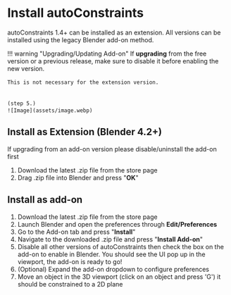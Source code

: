 # Install autoConstraints
autoConstraints 1.4+ can be installed as an extension. All versions can be installed using the legacy Blender add-on method. 

!!! warning "Upgrading/Updating Add-on"
    If **upgrading** from the free version or a previous release, make sure to disable it before enabling the new version. 
    
    This is not necessary for the extension version.
    
    
    (step 5.)
    ![Image](assets/image.webp)

## Install as Extension (Blender 4.2+)

If upgrading from an add-on version please disable/uninstall the add-on first

1. Download the latest .zip file from the store page
2. Drag .zip file into Blender and press "**OK**"

## Install as add-on
1. Download the latest .zip file from the store page
2. Launch Blender and open the preferences through **Edit/Preferences**
3. Go to the Add-on tab and press "**Install**"
4. Navigate to the downloaded .zip file and press "**Install Add-on**"
5. Disable all other versions of autoConstraints then check the box on the add-on to enable in Blender. You should see the UI pop up in the viewport, the add-on is ready to go!
6. (Optional) Expand the add-on dropdown to configure preferences
7. Move an object in the 3D viewport (click on an object and press 'G') it should be constrained to a 2D plane